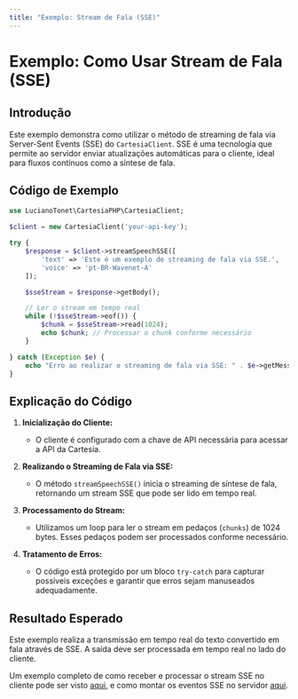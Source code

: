 ```yaml
---
title: "Exemplo: Stream de Fala (SSE)"
---
```


# Exemplo: Como Usar Stream de Fala (SSE)

## Introdução

Este exemplo demonstra como utilizar o método de streaming de fala via Server-Sent Events (SSE) do `CartesiaClient`. SSE é uma tecnologia que permite ao servidor enviar atualizações automáticas para o cliente, ideal para fluxos contínuos como a síntese de fala.

## Código de Exemplo

```php
use LucianoTonet\CartesiaPHP\CartesiaClient;

$client = new CartesiaClient('your-api-key');

try {
    $response = $client->streamSpeechSSE([
        'text' => 'Este é um exemplo de streaming de fala via SSE.',
        'voice' => 'pt-BR-Wavenet-A'
    ]);

    $sseStream = $response->getBody();

    // Ler o stream em tempo real
    while (!$sseStream->eof()) {
        $chunk = $sseStream->read(1024);
        echo $chunk; // Processar o chunk conforme necessário
    }

} catch (Exception $e) {
    echo "Erro ao realizar o streaming de fala via SSE: " . $e->getMessage() . PHP_EOL;
}
```

## Explicação do Código

1. **Inicialização do Cliente:**
   - O cliente é configurado com a chave de API necessária para acessar a API da Cartesia.

2. **Realizando o Streaming de Fala via SSE:**
   - O método `streamSpeechSSE()` inicia o streaming de síntese de fala, retornando um stream SSE que pode ser lido em tempo real.

3. **Processamento do Stream:**
   - Utilizamos um loop para ler o stream em pedaços (`chunks`) de 1024 bytes. Esses pedaços podem ser processados conforme necessário.

4. **Tratamento de Erros:**
   - O código está protegido por um bloco `try-catch` para capturar possíveis exceções e garantir que erros sejam manuseados adequadamente.

## Resultado Esperado

Este exemplo realiza a transmissão em tempo real do texto convertido em fala através de SSE. A saída deve ser processada em tempo real no lado do cliente.

Um exemplo completo de como receber e processar o stream SSE no cliente pode ser visto [aqui](/examples/stream_speech_sse.js), e como montar os eventos SSE no servidor [aqui](/examples/stream_speech_sse_server.php).
